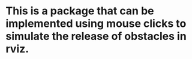 # This is a package that can be implemented using mouse clicks to simulate the release of obstacles in rviz.


